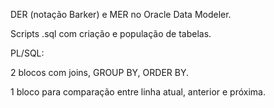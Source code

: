 DER (notação Barker) e MER no Oracle Data Modeler.

Scripts .sql com criação e população de tabelas.

PL/SQL:

2 blocos com joins, GROUP BY, ORDER BY.

1 bloco para comparação entre linha atual, anterior e próxima.
